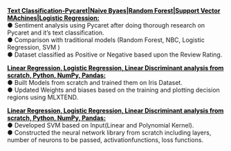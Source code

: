<style>
  .folder-link{
    color:black;
    text-decoration:underline;
  }
</style>

<a target="_blank" class="folder-link" href="[[https://github.com/deejachhabra/Machine-Learning/tree/master/Linear%2C%20Logistic%2C%20Linear%20Discriminant%20Analysis%20from%20scratch]]"><b>Text Classification-Pycaret|Naive Byaes|Random Forest|Support Vector MAchines|Logistic Regression:</b></a><br>
● Sentiment analysis using Pycaret after doing thorough research on Pycaret and it’s text classification.<br>
● Comparison with traditional models (Random Forest, NBC, Logistic Regression, SVM )<br>
● Dataset classified as Positive or Negative based upon the Review Rating.<br>

<a target="_blank" class="folder-link" href="[[https://github.com/deejachhabra/Machine-Learning/tree/master/Linear%2C%20Logistic%2C%20Linear%20Discriminant%20Analysis%20from%20scratch]]"><b>Linear Regression, Logistic Regression, Linear Discriminant analysis from scratch, Python, NumPy, Pandas:</b></a><br>
● Built Models from scratch and trained them on Iris Dataset.<br>
● Updated Weights and biases based on the training and plotting decision regions using MLXTEND.<br>

<a target="_blank" class="folder-link" href="[https://github.com/deejachhabra/Machine-Learning/tree/master/Non-Linear%20SVm%2C%20Multi%20Class%20SVM%20and%20Neural%20Network%20Library%20from%20scratch]"><b>Linear Regression, Logistic Regression, Linear Discriminant analysis from scratch, Python, NumPy, Pandas:</b></a><br>
● Developed SVM based on Input(Linear and Polynomial Kernel).<br>
● Constructed the neural network library from scratch including layers, number of neurons to be passed, activationfunctions,
loss functions.<br>

